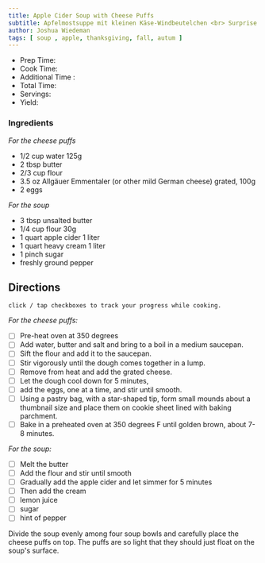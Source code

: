 ```yaml
---
title: Apple Cider Soup with Cheese Puffs
subtitle: Apfelmostsuppe mit kleinen Käse-Windbeutelchen <br> Surprise your guests with this unique soup which combines rich creamy flavors with wonderfully ripe fruit notes. The airy cheese puffs make for a beautiful presentation and create a great balance of flavors.
author: Joshua Wiedeman
tags: [ soup , apple, thanksgiving, fall, autum ]
---
```


- Prep Time: 
- Cook Time: 
- Additional Time : 
- Total Time: 
- Servings:
- Yield: 


### Ingredients

*For the cheese puffs*
- 1/2 cup water 125g
- 2 tbsp butter
- 2/3 cup flour
- 3.5 oz Allgäuer Emmentaler (or other mild German cheese) grated, 100g
- 2 eggs

*For the soup*
- 3 tbsp unsalted butter
- 1/4 cup flour 30g
- 1 quart apple cider 1 liter
- 1 quart heavy cream 1 liter
- 1 pinch sugar
- freshly ground pepper


## Directions
`click / tap checkboxes to track your progress while cooking.`

*For the cheese puffs:*
- [ ] Pre-heat oven at 350 degrees
- [ ] Add water, butter and salt and bring to a boil in a medium saucepan. 
- [ ] Sift the flour and add it to the saucepan. 
- [ ] Stir vigorously until the dough comes together in a lump. 
- [ ] Remove from heat and add the grated cheese. 
- [ ] Let the dough cool down for 5 minutes, 
- [ ] add the eggs, one at a time, and stir until smooth. 
- [ ] Using a pastry bag, with a star-shaped tip, form small mounds about a thumbnail size and place them on cookie sheet lined with baking parchment. 
- [ ] Bake in a preheated oven at 350 degrees F until golden brown, about 7-8 minutes.

*For the soup:*
- [ ] Melt the butter
- [ ] Add the flour and stir until smooth 
- [ ] Gradually add the apple cider and let simmer for 5 minutes
- [ ] Then add the cream
- [ ] lemon juice
- [ ] sugar 
- [ ] hint of pepper 

Divide the soup evenly among four soup bowls and carefully place the cheese puffs on top. 
The puffs are so light that they should just float on the soup's surface.



